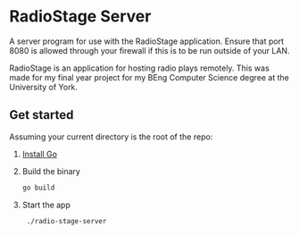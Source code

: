 # RadioStage Server

A server program for use with the RadioStage application. Ensure that port 8080 is allowed through your firewall if this is to be run outside of your LAN.

RadioStage is an application for hosting radio plays remotely. This was made for my final year project for my BEng Computer Science degree at the University of York.

## Get started

Assuming your current directory is the root of the repo:

1. [Install Go](https://go.dev/doc/install)

2. Build the binary

   ```bash
   go build
   ```

2. Start the app

   ```bash
    ./radio-stage-server
   ```
